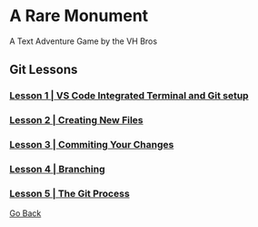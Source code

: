 # A Rare Monument

A Text Adventure Game by the VH Bros

## Git Lessons

### [Lesson 1 | VS Code Integrated Terminal and Git setup](01-lesson_one.md)

### [Lesson 2 | Creating New Files](02-lesson_two.md)

### [Lesson 3 | Commiting Your Changes](03-lesson_three.md)

### [Lesson 4 | Branching](04-lesson_four.md)

### [Lesson 5 | The Git Process](05-lesson_five.md)

[Go Back](../README.md)